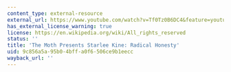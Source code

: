 ```yaml
---
content_type: external-resource
external_url: https://www.youtube.com/watch?v=Tf0Tz0B6DC4&feature=youtube_gdata_player
has_external_license_warning: true
license: https://en.wikipedia.org/wiki/All_rights_reserved
status: ''
title: 'The Moth Presents Starlee Kine: Radical Honesty'
uid: 9c856a5a-95b0-4bff-a0f6-506ce9b1eecc
wayback_url: ''
---
```

